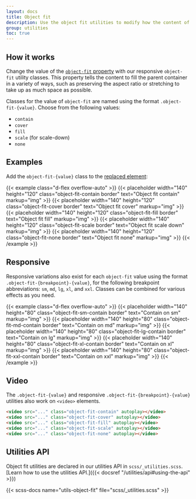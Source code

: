 ```yaml
---
layout: docs
title: Object fit
description: Use the object fit utilities to modify how the content of a [replaced element](https://developer.mozilla.org/en-US/docs/Web/CSS/Replaced_element), such as an `<img>` or `<video>`, should be resized to fit its container.
group: utilities
toc: true
---
```


## How it works

Change the value of the [`object-fit` property](https://developer.mozilla.org/en-US/docs/Web/CSS/object-fit) with our responsive `object-fit` utility classes. This property tells the content to fill the parent container in a variety of ways, such as preserving the aspect ratio or stretching to take up as much space as possible.

Classes for the value of `object-fit` are named using the format `.object-fit-{value}`. Choose from the following values:

- `contain`
- `cover`
- `fill`
- `scale` (for scale-down)
- `none`

## Examples

Add the `object-fit-{value}` class to the [replaced element](https://developer.mozilla.org/en-US/docs/Web/CSS/Replaced_element):

{{< example class="d-flex overflow-auto" >}}
{{< placeholder width="140" height="120" class="object-fit-contain border" text="Object fit contain" markup="img" >}}
{{< placeholder width="140" height="120" class="object-fit-cover border" text="Object fit cover" markup="img" >}}
{{< placeholder width="140" height="120" class="object-fit-fill border" text="Object fit fill" markup="img" >}}
{{< placeholder width="140" height="120" class="object-fit-scale border" text="Object fit scale down" markup="img" >}}
{{< placeholder width="140" height="120" class="object-fit-none border" text="Object fit none" markup="img" >}}
{{< /example >}}

## Responsive

Responsive variations also exist for each `object-fit` value using the format `.object-fit-{breakpoint}-{value}`, for the following breakpoint abbreviations: `sm`, `md`, `lg`, `xl`, and `xxl`. Classes can be combined for various effects as you need.

{{< example class="d-flex overflow-auto" >}}
{{< placeholder width="140" height="80" class="object-fit-sm-contain border" text="Contain on sm" markup="img" >}}
{{< placeholder width="140" height="80" class="object-fit-md-contain border" text="Contain on md" markup="img" >}}
{{< placeholder width="140" height="80" class="object-fit-lg-contain border" text="Contain on lg" markup="img" >}}
{{< placeholder width="140" height="80" class="object-fit-xl-contain border" text="Contain on xl" markup="img" >}}
{{< placeholder width="140" height="80" class="object-fit-xxl-contain border" text="Contain on xxl" markup="img" >}}
{{< /example >}}

## Video

The `.object-fit-{value}` and responsive `.object-fit-{breakpoint}-{value}` utilities also work on `<video>` elements.

```html
<video src="..." class="object-fit-contain" autoplay></video>
<video src="..." class="object-fit-cover" autoplay></video>
<video src="..." class="object-fit-fill" autoplay></video>
<video src="..." class="object-fit-scale" autoplay></video>
<video src="..." class="object-fit-none" autoplay></video>
```

## Utilities API

Object fit utilities are declared in our utilities API in `scss/_utilities.scss`. [Learn how to use the utilities API.]({{< docsref "/utilities/api#using-the-api" >}})

{{< scss-docs name="utils-object-fit" file="scss/_utilities.scss" >}}

